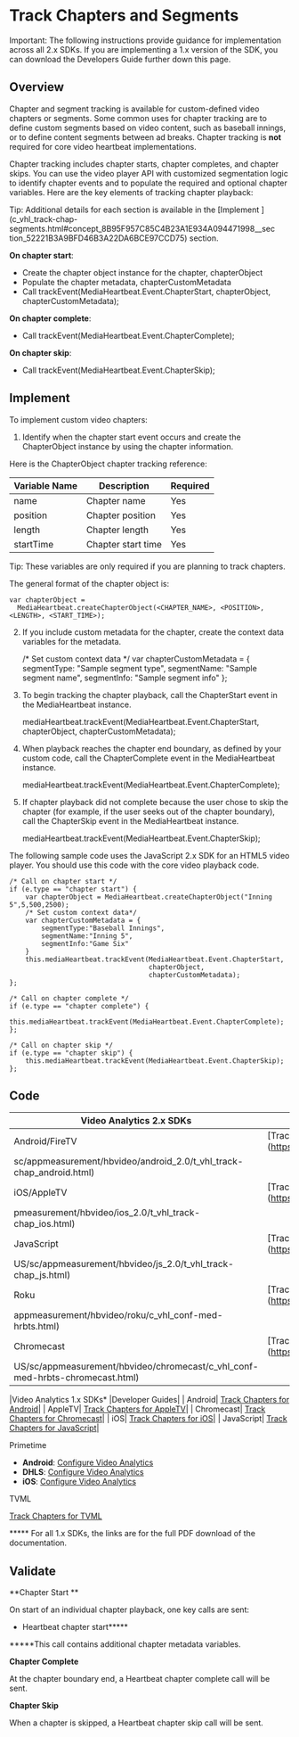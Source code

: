 # Track Chapters and Segments

Important: The following instructions provide guidance for implementation
across all 2.x SDKs. If you are implementing a 1.x version of the SDK, you can
download the Developers Guide further down this page.

## Overview

Chapter and segment tracking is available for custom-defined video chapters or
segments. Some common uses for chapter tracking are to define custom segments
based on video content, such as baseball innings, or to define content
segments between ad breaks. Chapter tracking is **not** required for core
video heartbeat implementations.

Chapter tracking includes chapter starts, chapter completes, and chapter
skips. You can use the video player API with customized segmentation logic to
identify chapter events and to populate the required and optional chapter
variables. Here are the key elements of tracking chapter playback:

Tip: Additional details for each section is available in the [Implement
](c_vhl_track-chap-segments.html#concept_8B95F957C85C4B23A1E934A094471998__sec
tion_52221B3A9BFD46B3A22DA6BCE97CCD75) section.

**On chapter start**: 

  * Create the chapter object instance for the chapter, chapterObject 
  * Populate the chapter metadata, chapterCustomMetadata
  * Call trackEvent(MediaHeartbeat.Event.ChapterStart, chapterObject, chapterCustomMetadata);

**On chapter complete**: 

  * Call trackEvent(MediaHeartbeat.Event.ChapterComplete); 

**On chapter skip**: 

  * Call trackEvent(MediaHeartbeat.Event.ChapterSkip);

## Implement

To implement custom video chapters:

1. Identify when the chapter start event occurs and create the ChapterObject instance by using the chapter information. 

Here is the ChapterObject chapter tracking reference:

|Variable Name|  Description|  Required|
|---|---|---|
|name| Chapter name| Yes|
|position| Chapter position| Yes|
|length| Chapter length| Yes|
|startTime| Chapter start time| Yes|

Tip: These variables are only required if you are planning to track chapters.

The general format of the chapter object is:

    
    var chapterObject = 
      MediaHeartbeat.createChapterObject(<CHAPTER_NAME>, <POSITION>, <LENGTH>, <START_TIME>);

2. If you include custom metadata for the chapter, create the context data variables for the metadata. 
    
    /* Set custom context data */
    var chapterCustomMetadata = {
        segmentType: "Sample segment type",
        segmentName: "Sample segment name",
        segmentInfo: "Sample segment info"
    };
    

3. To begin tracking the chapter playback, call the ChapterStart event in the MediaHeartbeat instance. 
    
    mediaHeartbeat.trackEvent(MediaHeartbeat.Event.ChapterStart, 
                                          chapterObject,
                                          chapterCustomMetadata);

4. When playback reaches the chapter end boundary, as defined by your custom code, call the ChapterComplete event in the MediaHeartbeat instance. 
    
    mediaHeartbeat.trackEvent(MediaHeartbeat.Event.ChapterComplete);

5. If chapter playback did not complete because the user chose to skip the chapter (for example, if the user seeks out of the chapter boundary), call the ChapterSkip event in the MediaHeartbeat instance. 
    
    mediaHeartbeat.trackEvent(MediaHeartbeat.Event.ChapterSkip);

The following sample code uses the JavaScript 2.x SDK for an HTML5 video
player. You should use this code with the core video playback code.

    
    /* Call on chapter start */
    if (e.type == "chapter start") {
        var chapterObject = MediaHeartbeat.createChapterObject("Inning 5",5,500,2500);
        /* Set custom context data*/
        var chapterCustomMetadata = {
            segmentType:"Baseball Innings",
            segmentName:"Inning 5",
            segmentInfo:"Game Six"
        }
        this.mediaHeartbeat.trackEvent(MediaHeartbeat.Event.ChapterStart, 
                                       chapterObject, 
                                       chapterCustomMetadata);
    };
    
    /* Call on chapter complete */
    if (e.type == "chapter complete") {
        this.mediaHeartbeat.trackEvent(MediaHeartbeat.Event.ChapterComplete);
    };
    
    /* Call on chapter skip */
    if (e.type == "chapter skip") {
        this.mediaHeartbeat.trackEvent(MediaHeartbeat.Event.ChapterSkip);
    };
    

## Code

|Video Analytics 2.x SDKs  |Developer Guides|
|---|---|
|Android/FireTV| [Track Chapters for Android](https://marketing.adobe.com/resources/help/en_US/
sc/appmeasurement/hbvideo/android_2.0/t_vhl_track-chap_android.html)|
| iOS/AppleTV| [Track Chapers for iOS](https://marketing.adobe.com/resources/help/en_US/sc/ap
pmeasurement/hbvideo/ios_2.0/t_vhl_track-chap_ios.html)|
| JavaScript| [Track Chapters for JavaScript](https://marketing.adobe.com/resources/help/en_
US/sc/appmeasurement/hbvideo/js_2.0/t_vhl_track-chap_js.html)|
| Roku| [Track Chapters for Roku](https://marketing.adobe.com/resources/help/en_US/sc/
appmeasurement/hbvideo/roku/c_vhl_conf-med-hrbts.html)|
| Chromecast| [Track Chapters for Chromecast](https://marketing.adobe.com/resources/help/en_
US/sc/appmeasurement/hbvideo/chromecast/c_vhl_conf-med-hrbts-chromecast.html)|

|Video Analytics 1.x SDKs*  |Developer Guides|
| Android| [Track Chapters for Android](vhl-dev-guide-v15_android.pdf)|
| AppleTV| [Track Chapters for AppleTV](vhl-dev-guide-v1x_appletv.pdf)|
| Chromecast| [Track Chapters for Chromecast](chromecast_1.x_sdk.pdf)|
| iOS| [Track Chapters for iOS](vhl-dev-guide-v15_ios.pdf)|
| JavaScript| [Track Chapters for JavaScript](vhl-dev-guide-v15_js.pdf)|

Primetime

  * **Android**: [Configure Video Analytics](http://help.adobe.com/en_US/primetime/psdk/android/1.4/index.html#PSDKs-task-Initialize_and_configure_video_analytics_)
  * **DHLS**: [Configure Video Analytics](http://help.adobe.com/en_US/primetime/psdk/dhls/index.html#PSDKs-task-Initialize_and_configure_video_analytics_%20)
  * **iOS**: [Configure Video Analytics](http://help.adobe.com/en_US/primetime/psdk/ios/1.4/index.html#PSDKs-task-Initialize_and_configure_video_analytics_)

TVML

[Track Chapters for TVML](vhl_tvml.pdf)

***** For all 1.x SDKs, the links are for the full PDF download of the documentation. 

## Validate

**Chapter Start **

On start of an individual chapter playback, one key calls are sent:

  * Heartbeat chapter start*****

*****This call contains additional chapter metadata variables. 

**Chapter Complete**

At the chapter boundary end, a Heartbeat chapter complete call will be sent.

**Chapter Skip**

When a chapter is skipped, a Heartbeat chapter skip call will be sent.


